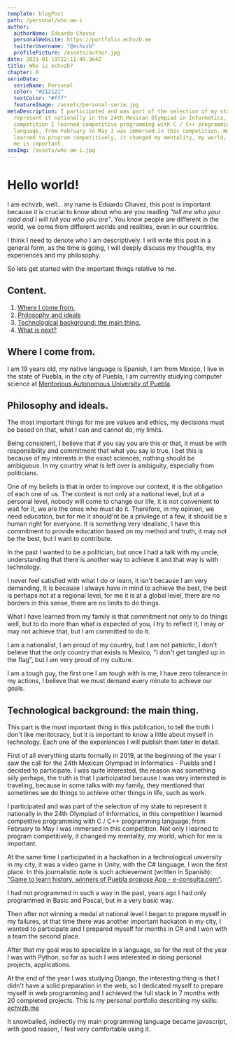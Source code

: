 ```yaml
---
template: blogPost
path: /personal/who-am-i
author:
  authorName: Eduardo Chavez
  personalWebsite: https://portfolio.echvzb.me
  twitterUsername: "@echvzb"
  profilePicture: /assets/author.jpg
date: 2021-01-19T22:11:49.364Z
title: Who is echvzb?
chapter: 0
serieData:
  serieName: Personal
  color: "#212121"
  textColor: "#fff"
  featureImage: /assets/personal-serie.jpg
metaDescription: I participated and was part of the selection of my state to
  represent it nationally in the 24th Mexican Olympiad in Informatics, in this
  competition I learned competitive programming with C / C++ programming
  language, from February to May I was immersed in this competition. Not only I
  learned to program competitively, it changed my mentality, my world, which for
  me is important.
seoImg: /assets/who-am-i.jpg
---
```

# Hello world!

I am echvzb, well... my name is Eduardo Chavez, this post is important because it is crucial to know about who are you reading _"tell me who your read and I will tell you who you are"_. You know people are different in the world, we come from different worlds and realities, even in our countries.  

I think I need to denote who I am descriptively. I will write this post in a general form, as the time is going, I will deeply discuss my thoughts, my experiences and my philosophy.

So lets get started with the important things relative to me.

## Content.

1. [Where I come from.](#where-i-come)
2. [Philosophy and ideals](#ideals)
3. [Technological background: the main thing.](#tech-bg)
4. [What is next?](#whats-next)

<div id='where-i-come'></div>

## Where I come from.

I am 19 years old, my native language is Spanish, I am from Mexico, I live in the state of Puebla, in the city of Puebla, I am currently studying computer science at [Meritorious Autonomous University of Puebla](https://www.buap.mx/).

<div id='ideals'></div>

## Philosophy and ideals.
The most important things for me are values and ethics, my decisions must be based on that, what I can and cannot do, my limits.

Being consistent, I believe that if you say you are this or that, it must be with responsibility and commitment that what you say is true, I bet this is because of my interests in the exact sciences, nothing should be ambiguous. In my country what is left over is ambiguity, especially from politicians.

One of my beliefs is that in order to improve our context, it is the obligation of each one of us. The context is not only at a national level, but at a personal level, nobody will come to change our life, it is not convenient to wait for it, we are the ones who must do it. Therefore, in my opinion, we need education, but for me it should'nt be a privilege of a few, it should be a human right for everyone. It is something very idealistic, I have this commitment to provide education based on my method and truth, it may not be the best, but I want to contribute.

In the past I wanted to be a politician, but once I had a talk with my uncle, understanding that there is another way to achieve it and that way is with technology.

I never feel satisfied with what I do or learn, it isn't because I am very demanding, It is because I always have in mind to achieve the best, the best is perhaps not at a regional level, for me it is at a global level, there are no borders in this sense, there are no limits to do things.

What I have learned from my family is that commitment not only to do things well, but to do more than what is expected of you, I try to reflect it, I may or may not achieve that, but I am committed to do it.

I am a nationalist, I am proud of my country, but I am not patriotic, I don't believe that the only country that exists is Mexico, "I don't get tangled up in the flag", but I am very proud of my culture.

I am a tough guy, the first one I am tough with is me, I have zero tolerance in my actions, I believe that we must demand every minute to achieve our goals.

<div id='tech-bg'></div>

## Technological background: the main thing.

This part is the most important thing in this publication, to tell the truth I don't like meritocracy, but it is important to know a little about myself in technology. Each one of the experiences I will publish them later in detail.

First of all everything starts formally in 2019, at the beginning of the year I saw the call for the 24th Mexican Olympiad in Informatics - Puebla and I decided to participate.
I was quite interested, the reason was something silly perhaps, the truth is that I participated because I was very interested in traveling, because in some talks with my family, they mentioned that sometimes we do things to achieve other things in life, such as work. 

I participated and was part of the selection of my state to represent it nationally in the 24th Olympiad of Informatics, in this competition I learned competitive programming with C / C++ programming language, from February to May I was immersed in this competition. Not only I learned to program competitively, it changed my mentality, my world, which for me is important.

At the same time I participated in a hackathon in a technological university in my city, it was a video game in Unity, with the C# language, I won the first place. In this journalistic note is such achievement (written in Spanish): ["Game to learn history, winners of Puebla propose App - e-consulta.com"](http://geeks.e-consulta.com/apps/video-juego-para-aprender-historia-proponen-ganadores-de-puebla-app/).

I had not programmed in such a way in the past, years ago I had only programmed in Basic and Pascal, but in a very basic way.

Then after not winning a medal at national level I began to prepare myself in my failures, at that time there was another important hackaton in my city, I wanted to participate and I prepared myself for months in C# and I won with a team the second place.

After that my goal was to specialize in a language, so for the rest of the year I was with Python, so far as such I was interested in doing personal projects, applications.

At the end of the year I was studying Django, the interesting thing is that I didn't have a solid preparation in the web, so I dedicated myself to prepare myself in web programming and I achieved the full stack in 7 months with 20 completed projects. This is my personal portfolio describing my skills: [echvzb.me](https://echvzb.me)

It snowballed, indirectly my main programming language became javascript, with good reason, I feel very comfortable using it.

<div id='whats-next'></div>
